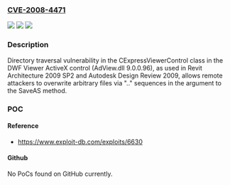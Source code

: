 ### [CVE-2008-4471](https://cve.mitre.org/cgi-bin/cvename.cgi?name=CVE-2008-4471)
![](https://img.shields.io/static/v1?label=Product&message=n%2Fa&color=blue)
![](https://img.shields.io/static/v1?label=Version&message=n%2Fa&color=blue)
![](https://img.shields.io/static/v1?label=Vulnerability&message=n%2Fa&color=brighgreen)

### Description

Directory traversal vulnerability in the CExpressViewerControl class in the DWF Viewer ActiveX control (AdView.dll 9.0.0.96), as used in Revit Architecture 2009 SP2 and Autodesk Design Review 2009, allows remote attackers to overwrite arbitrary files via "..\" sequences in the argument to the SaveAS method.

### POC

#### Reference
- https://www.exploit-db.com/exploits/6630

#### Github
No PoCs found on GitHub currently.

